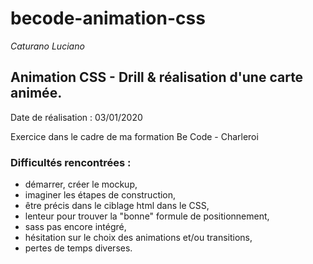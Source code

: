 # becode-animation-css

*Caturano Luciano*

## Animation CSS - Drill & réalisation d'une carte animée.

Date de réalisation : 03/01/2020

Exercice dans le cadre de ma formation Be Code - Charleroi

### Difficultés rencontrées : 
 * démarrer, créer le mockup,
 * imaginer les étapes de construction,
 * être précis dans le ciblage html dans le CSS,
 * lenteur pour trouver la "bonne" formule de positionnement,
 * sass pas encore intégré,
 * hésitation sur le choix des animations et/ou transitions,
 * pertes de temps diverses.
